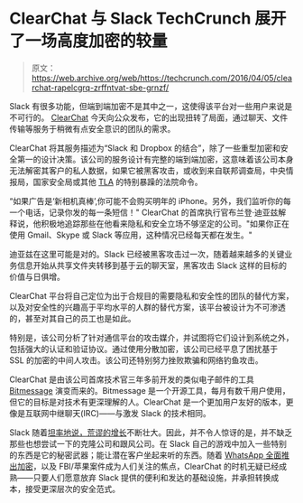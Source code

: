 # ClearChat 与 Slack TechCrunch 展开了一场高度加密的较量

> 原文：<https://web.archive.org/web/https://techcrunch.com/2016/04/05/clearchat-rapelcgrq-zrffntvat-sbe-grnzf/>

Slack 有很多功能，但端到端加密不是其中之一，这使得该平台对一些用户来说是不可行的。 [ClearChat](https://web.archive.org/web/20230128122549/http://clearchat.com/) 今天向公众发布，它的出现扭转了局面，通过聊天、文件传输等服务于稍微有点安全意识的团队的需求。

ClearChat 将其服务描述为“Slack 和 Dropbox 的结合”，除了一些重型加密和安全第一的设计决策。该公司的服务设计有完整的端到端加密，这意味着该公司本身无法解密其客户的私人数据，如果它被黑客攻击，或收到来自联邦调查局，中央情报局，国家安全局或其他 [TLA](https://web.archive.org/web/20230128122549/https://en.wikipedia.org/wiki/Three-letter_acronym) 的特别暴躁的法院命令。

“如果广告是‘新相机真棒’,你可能不会购买明年的 iPhone。另外，我们监听你的每一个电话，记录你发的每一条短信！" ClearChat 的首席执行官布兰登·迪亚兹解释说，他积极地追踪那些在他看来隐私和安全立场不够坚定的公司。"如果你正在使用 Gmail、Skype 或 Slack 等应用，这种情况已经每天都在发生。"

迪亚兹在这里可能是对的。Slack 已经被黑客攻击过一次，随着越来越多的关键业务信息开始从共享文件夹转移到基于云的聊天室，黑客攻击 Slack 这样的目标的价值与日俱增。

ClearChat 平台将自己定位为出于合规目的需要隐私和安全性的团队的替代方案，以及对安全性的兴趣高于平均水平的人群的替代方案，该平台被设计为不可渗透的，甚至对其自己的员工也是如此。

特别是，该公司分析了针对通信平台的攻击媒介，并试图将它们设计到系统之外，包括强大的认证和验证协议。通过使用分散加密，该公司已经平息了困扰基于 SSL 的加密的中间人攻击。该公司还特别努力挫败欺骗和网络钓鱼攻击。

ClearChat 是由该公司首席技术官三年多前开发的类似电子邮件的工具 [Bitmessage](https://web.archive.org/web/20230128122549/https://bitmessage.org/wiki/Main_Page) 演变而来的。Bitmessage 是一个开源工具，每月有数千用户使用，但它的目标是对技术有更深理解的人。ClearChat 是一个更加用户友好的版本，更像是互联网中继聊天(IRC)——与激发 Slack 的技术相同。

Slack 随着[坦率地说，荒谬的增长](https://web.archive.org/web/20230128122549/https://techcrunch.com/2016/04/01/rocketship-emoji/)不断壮大。因此，并不令人惊讶的是，并不缺乏那些也想尝试一下的克隆公司和跟风公司。在 Slack 自己的游戏中加入一些特别的东西是它的秘密武器；能让潜在客户坐起来听的东西。随着 [WhatsApp 全面推出加密](https://web.archive.org/web/20230128122549/https://techcrunch.com/2016/04/05/whatsapp-completes-end-to-end-encryption-rollout/)，以及 FBI/苹果案件成为人们关注的焦点，ClearChat 的时机无疑已经成熟——只要人们愿意放弃 Slack 提供的便利和发达的基础设施，并承担转换成本，接受更深层次的安全范式。